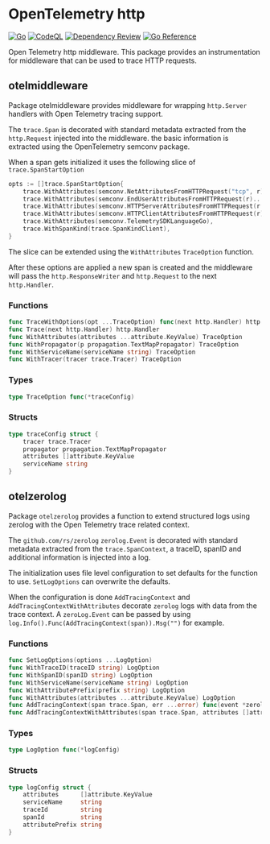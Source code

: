 # OpenTelemetry http

[![Go](https://github.com/vincentfree/opentelemetry/actions/workflows/go.yml/badge.svg)](https://github.com/vincentfree/opentelemetry/actions/workflows/go.yml)
[![CodeQL](https://github.com/vincentfree/opentelemetry/actions/workflows/codeql.yml/badge.svg)](https://github.com/vincentfree/opentelemetry/actions/workflows/codeql.yml)
[![Dependency Review](https://github.com/vincentfree/opentelemetry/actions/workflows/dependency-review.yml/badge.svg)](https://github.com/vincentfree/opentelemetry/actions/workflows/dependency-review.yml)
[![Go Reference](https://pkg.go.dev/badge/github.com/vincentfree/opentelemetry/otelmiddleware.svg)](https://pkg.go.dev/github.com/vincentfree/opentelemetry/otelmiddleware)

Open Telemetry http middleware. This package provides an instrumentation for middleware that can be used to trace HTTP requests.

## otelmiddleware

Package otelmiddleware provides middleware for wrapping `http.Server` handlers with Open Telemetry tracing support.

The `trace.Span` is decorated with standard metadata extracted from the `http.Request` injected into the middleware. the basic information is extracted using the OpenTelemetry semconv package.

When a span gets initialized it uses the following slice of `trace.SpanStartOption`

```go
opts := []trace.SpanStartOption{
    trace.WithAttributes(semconv.NetAttributesFromHTTPRequest("tcp", r)...),
    trace.WithAttributes(semconv.EndUserAttributesFromHTTPRequest(r)...),
    trace.WithAttributes(semconv.HTTPServerAttributesFromHTTPRequest(r.Host, extractRoute(r.RequestURI), r)...),
    trace.WithAttributes(semconv.HTTPClientAttributesFromHTTPRequest(r)...),
    trace.WithAttributes(semconv.TelemetrySDKLanguageGo),
    trace.WithSpanKind(trace.SpanKindClient),
}
```

The slice can be extended using the `WithAttributes` `TraceOption` function.

After these options are applied a new span is created and the middleware will pass the `http.ResponseWriter` and `http.Request` to the next `http.Handler`.

### Functions

```go
func TraceWithOptions(opt ...TraceOption) func(next http.Handler) http.Handler
func Trace(next http.Handler) http.Handler
func WithAttributes(attributes ...attribute.KeyValue) TraceOption
func WithPropagator(p propagation.TextMapPropagator) TraceOption
func WithServiceName(serviceName string) TraceOption
func WithTracer(tracer trace.Tracer) TraceOption
```

### Types

```go
type TraceOption func(*traceConfig)
```

### Structs

```go
type traceConfig struct {
    tracer trace.Tracer
    propagator propagation.TextMapPropagator
    attributes []attribute.KeyValue
    serviceName string
}
```

## otelzerolog

Package `otelzerolog` provides a function to extend structured logs using zerolog with the Open Telemetry trace related context.

The `github.com/rs/zerolog` `zerolog.Event` is decorated with standard metadata extracted from the `trace.SpanContext`, a traceID, spanID and additional information is injected into a log.

The initialization uses file level configuration to set defaults for the function to use. `SetLogOptions` can overwrite the defaults.

When the configuration is done `AddTracingContext` and `AddTracingContextWithAttributes` decorate `zerolog` logs with data from the trace context.
A `zeroLog.Event` can be passed by using `log.Info().Func(AddTracingContext(span)).Msg("")` for example.

### Functions

```go
func SetLogOptions(options ...LogOption)
func WithTraceID(traceID string) LogOption
func WithSpanID(spanID string) LogOption
func WithServiceName(serviceName string) LogOption
func WithAttributePrefix(prefix string) LogOption
func WithAttributes(attributes ...attribute.KeyValue) LogOption
func AddTracingContext(span trace.Span, err ...error) func(event *zerolog.Event)
func AddTracingContextWithAttributes(span trace.Span, attributes []attribute.KeyValue, err ...error) func(event *zerolog.Event)
```

### Types

```go
type LogOption func(*logConfig)
```

### Structs


```go
type logConfig struct {
	attributes      []attribute.KeyValue
	serviceName     string
	traceId         string
	spanId          string
	attributePrefix string
}
```